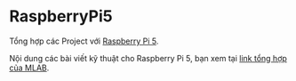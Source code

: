 # RaspberryPi5
Tổng hợp các Project với [Raspberry Pi 5](https://mlab.com.vn/raspberry-pi-5-mlab-com-vn).

Nội dung các bài viết kỹ thuật cho Raspberry Pi 5, bạn xem tại [link tổng hợp của MLAB](https://mlab.com.vn/hoc-lap-trinh-raspberry-pi-5). 


